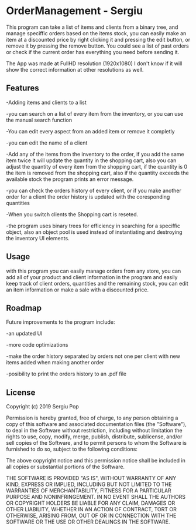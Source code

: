 # OrderManagement - Sergiu

This program can take a list of items and clients from a binary tree, and manage speciffic orders based on the items stock, you can easily make an item at a discounted price by right clicking it and pressing the edit button, or remove it by pressing the remove button. You could see a list of past orders or check if the current order has everything you need before sending it.

The App was made at FullHD resolution (1920x1080) I don't know if it will show the correct information at other resolutions as well.

## Features

-Adding items and clients to a list

-you can search on a list of every item from the inventory, or you can use the manual search function

-You can edit every aspect from an added item or remove it completly

-you can edit the name of a client

-Add any of the items from the inventory to the order, if you add the same item twice it will update the quantity in the shopping cart, also you can adjust the quantity of every item from the shopping cart, if the quantity is 0 the item is removed from the shopping cart, also if the quantity exceeds the available stock the program prints an error message.

-you can check the orders history of every client, or if you make another order for a client the order history is updated with the coresponding quantities

-When you switch clients the Shopping cart is reseted.

-the program uses binary trees for efficiency in searching for a speciffic object, also an object pool is used instead of instantiating and destroying the inventory UI elements.

## Usage
with this program you can easily manage orders from any store, you can add all of your product and client information in the program and easily keep track of client orders, quantities and the remaining stock, you can edit an item information or make a sale with a discounted price.

## Roadmap
Future improvements to the program include:

-an updated UI

-more code optimizations

-make the order history separated by orders not one per client with new items added when making another order

-posibility to print the orders history to an .pdf file

## License
Copyright (c) 2019 Sergiu Pop

Permission is hereby granted, free of charge, to any person obtaining a copy
of this software and associated documentation files (the "Software"), to deal
in the Software without restriction, including without limitation the rights
to use, copy, modify, merge, publish, distribute, sublicense, and/or sell
copies of the Software, and to permit persons to whom the Software is
furnished to do so, subject to the following conditions:

The above copyright notice and this permission notice shall be included in all
copies or substantial portions of the Software.

THE SOFTWARE IS PROVIDED "AS IS", WITHOUT WARRANTY OF ANY KIND, EXPRESS OR
IMPLIED, INCLUDING BUT NOT LIMITED TO THE WARRANTIES OF MERCHANTABILITY,
FITNESS FOR A PARTICULAR PURPOSE AND NONINFRINGEMENT. IN NO EVENT SHALL THE
AUTHORS OR COPYRIGHT HOLDERS BE LIABLE FOR ANY CLAIM, DAMAGES OR OTHER
LIABILITY, WHETHER IN AN ACTION OF CONTRACT, TORT OR OTHERWISE, ARISING FROM,
OUT OF OR IN CONNECTION WITH THE SOFTWARE OR THE USE OR OTHER DEALINGS IN THE
SOFTWARE.
